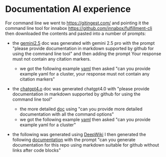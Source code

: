 # Documentation AI experience

For command line we went to https://gitingest.com/ and pointing it the command line tool for innabox https://github.com/innabox/fulfillment-cli then downloaded the contents and pasted into a number of prompts:
- the [gemini2.5](gemini2.5-nocite.md) doc was generated with gemini 2.5 pro with the prompt "please provide documentation in markdown supported by github for using the command line tool" and then adding the prompt Your response must not contain any citation markers.
  - we got the following example [yaml](gemini-yaml.md) then asked "can you provide example yaml for a cluster, your response must not contain any citation markers"

- the [chatgpt4.o](chatgpt-try1.md) doc was generated chatgpt4.0 with "please provide documentation in markdown supported by github for using the command line tool"
   - the more detailed [doc](chatgpt-details.md) using "can you provide more detailed documentation with all the command options"
   - we got the following example [yaml](chatgpt-yaml.md) then asked "can you provide example yaml for a cluster"
- the following was generated using [DeepWiki](https://deepwiki.com/innabox/fulfillment-cli/5.2-data-types) I then generated the following [documentation](deepwiki-nolnk.md) with the prompt "can you generate documentation for this repo using markdown suitable for github without links after code blocks"
